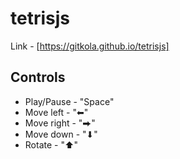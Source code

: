 # tetrisjs

Link - [https://gitkola.github.io/tetrisjs]

## Controls

- Play/Pause - "Space"
- Move left - "⬅"
- Move right - "⮕"
- Move down - "⬇"
- Rotate - "⬆"
